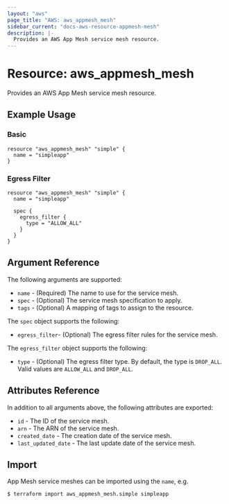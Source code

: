 ```yaml
---
layout: "aws"
page_title: "AWS: aws_appmesh_mesh"
sidebar_current: "docs-aws-resource-appmesh-mesh"
description: |-
  Provides an AWS App Mesh service mesh resource.
---
```


# Resource: aws_appmesh_mesh

Provides an AWS App Mesh service mesh resource.

## Example Usage

### Basic

```hcl
resource "aws_appmesh_mesh" "simple" {
  name = "simpleapp"
}
```

### Egress Filter

```hcl
resource "aws_appmesh_mesh" "simple" {
  name = "simpleapp"

  spec {
    egress_filter {
      type = "ALLOW_ALL"
    }
  }
}
```

## Argument Reference

The following arguments are supported:

* `name` - (Required) The name to use for the service mesh.
* `spec` - (Optional) The service mesh specification to apply.
* `tags` - (Optional) A mapping of tags to assign to the resource.

The `spec` object supports the following:

* `egress_filter`- (Optional) The egress filter rules for the service mesh.

The `egress_filter` object supports the following:

* `type` - (Optional) The egress filter type. By default, the type is `DROP_ALL`.
Valid values are `ALLOW_ALL` and `DROP_ALL`.

## Attributes Reference

In addition to all arguments above, the following attributes are exported:

* `id` - The ID of the service mesh.
* `arn` - The ARN of the service mesh.
* `created_date` - The creation date of the service mesh.
* `last_updated_date` - The last update date of the service mesh.

## Import

App Mesh service meshes can be imported using the `name`, e.g.

```
$ terraform import aws_appmesh_mesh.simple simpleapp
```
